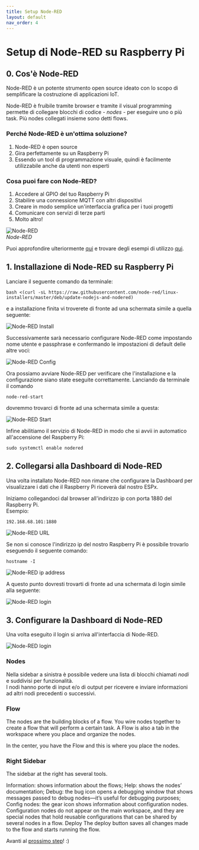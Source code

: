 ```yaml
---
title: Setup Node-RED
layout: default
nav_order: 4
---
```


# Setup di Node-RED su Raspberry Pi

## 0. Cos'è Node-RED

Node-RED è un potente strumento open source ideato con lo scopo di semplificare la costruzione di applicazioni IoT.

Node-RED è fruibile tramite browser e tramite il visual programming permette di collegare blocchi di codice - *nodes* - per eseguire uno o più task. Più nodes collegati insieme sono detti flows.

### Perché Node-RED è un'ottima soluzione?

1. Node-RED è open source
2. Gira perfettamente su un Raspberry Pi
3. Essendo un tool di programmazione visuale, quindi è facilmente utilizzabile anche da utenti non esperti

### Cosa puoi fare con Node-RED?

1. Accedere al GPIO del tuo Raspberry Pi 
2. Stabilire una connessione MQTT con altri dispositivi
3. Creare in modo semplice un'interfaccia grafica per i tuoi progetti
4. Comunicare con servizi di terze parti
5. Molto altro!

![Node-RED](./images/home_automation_example.png)  
*Node-RED*

Puoi approfondire ulteriormente [qui](https://mosquitto.org/) e trovare degli esempi di utilizzo [qui](https://flows.nodered.org/).

## 1. Installazione di Node-RED su Raspberry Pi

Lanciare il seguente comando da terminale:

```
bash <(curl -sL https://raw.githubusercontent.com/node-red/linux-installers/master/deb/update-nodejs-and-nodered)
```

e a installazione finita vi troverete di fronte ad una schermata simile a quella seguente:

![Node-RED Install](./images/nodered_install.png)

Successivamente sarà necessario configurare Node-RED come impostando nome utente e passphrase e confermando le impostazioni di default delle altre voci:

![Node-RED Config](./images/nodered_config.png)

Ora possiamo avviare Node-RED per verificare che l'installazione e la configurazione siano state eseguite correttamente. Lanciando da terminale il comando

```
node-red-start
```

dovremmo trovarci di fronte ad una schermata simile a questa:

![Node-RED Start](./images/nodered_start.png)

Infine abilitiamo il servizio di Node-RED in modo che si avvii in automatico all'accensione del Raspberry Pi:

```
sudo systemctl enable nodered
```

## 2. Collegarsi alla Dashboard di Node-RED

Una volta installato Node-RED non rimane che configurare la Dashboard per visualizzare i dati che il Raspberry Pi riceverà dal nostro ESPx.

Iniziamo collegandoci dal browser all'indirizzo ip con porta 1880 del Raspberry Pi.  
Esempio:

```
192.168.68.101:1880
```

![Node-RED URL](./images/nodered_url.png)

Se non si conosce l'indirizzo ip del nostro Raspberry Pi è possibile trovarlo eseguendo il seguente comando:

```
hostname -I
```

![Node-RED ip address](./images/hostname_i.png)

A questo punto dovresti trovarti di fronte ad una schermata di login simile alla seguente:

![Node-RED login](./images/nodered_login.png)

## 3. Configurare la Dashboard di Node-RED

Una volta eseguito il login si arriva all'interfaccia di Node-RED.

![Node-RED login](./images/nodered_interface.png)

### Nodes

Nella sidebar a sinistra è possibile vedere una lista di blocchi chiamati *nodi* e suddivisi per funzionalità.  
I nodi hanno porte di input e/o di output per ricevere e inviare informazioni ad altri nodi precedenti o successivi.

### Flow
The nodes are the building blocks of a flow. You wire nodes together to create a flow that will perform a certain task. A Flow is also a tab in the workspace where you place and organize the nodes.

In the center, you have the Flow and this is where you place the nodes.

### Right Sidebar
The sidebar at the right has several tools.

Information: shows information about the flows;
Help: shows the nodes’ documentation;
Debug: the bug icon opens a debugging window that shows messages passed to debug nodes—it’s useful for debugging purposes;
Config nodes: the gear icon shows information about configuration nodes. Configuration nodes do not appear on the main workspace, and they are special nodes that hold reusable configurations that can be shared by several nodes in a flow.
Deploy
The deploy button saves all changes made to the flow and starts running the flow.

Avanti al [prossimo step](./index.html)! :)

